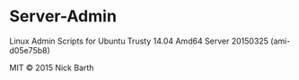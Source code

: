 # Server-Admin

Linux Admin Scripts for Ubuntu Trusty 14.04 Amd64 Server 20150325 (ami-d05e75b8)

MIT &copy; 2015 Nick Barth
